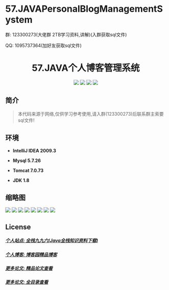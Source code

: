 
# 57.JAVAPersonalBlogManagementSystem

<p>群: 123300273(大佬群 2TB学习资料,讲解)(入群获取sql文件)</p>
<p>QQ: 1095737364(加好友获取sql文件)</p>

<p><h1 align="center">57.JAVA个人博客管理系统</h1></p>


<p align="center">
	<img src="https://img.shields.io/badge/jdk-1.8-orange.svg"/>
    <img src="https://img.shields.io/badge/spring-5.x-lightgrey.svg"/>
    <img src="https://img.shields.io/badge/mybatis-3.x-blue.svg"/>
    <img src="https://img.shields.io/badge/springMVC-3.x-yellow.svg"/>
</p>

## 简介


> 本代码来源于网络,仅供学习参考使用,请入群(123300273)后联系群主索要sql文件!


## 环境

- <b>IntelliJ IDEA 2009.3</b>

- <b>Mysql 5.7.26</b>

- <b>Tomcat 7.0.73</b>

- <b>JDK 1.8</b>


## 缩略图

![](https://img2020.cnblogs.com/blog/588112/202112/588112-20211231232704302-875044148.png)
![](https://img2020.cnblogs.com/blog/588112/202112/588112-20211231232726183-1713718153.png)
![](https://img2020.cnblogs.com/blog/588112/202112/588112-20211231232710121-1840912862.png)
![](https://img2020.cnblogs.com/blog/588112/202112/588112-20211231232738833-439014064.png)
![](https://img2020.cnblogs.com/blog/588112/202112/588112-20211231232745306-621617734.png)
![](https://img2020.cnblogs.com/blog/588112/202112/588112-20211231232751211-1099968142.png)
![](https://img2020.cnblogs.com/blog/588112/202112/588112-20211231232758231-1499626457.png)
![](https://img2020.cnblogs.com/blog/588112/202112/588112-20211231232804053-529137404.png)



## License

##### [个人站点: 全栈九九六(Java全栈知识资料下载)](https://www.blog996.com/)
##### [个人博客: 博客园精品博客](https://www.cnblogs.com/yysbolg/)
##### [更多论文: 精品论文查看](https://www.cnblogs.com/yysbolg/category/1886262.html)
##### [更多论文: 全目录查看](https://www.blog996.com/md/2021-09-22-1632317852192.html)



